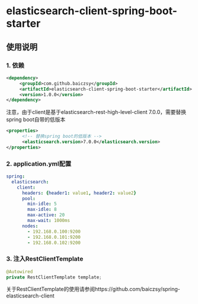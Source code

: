 # elasticsearch-client-spring-boot-starter
## 使用说明

### 1. 依赖

~~~xml
<dependency>
     <groupId>com.github.baiczsy</groupId>
     <artifactId>elasticsearch-client-spring-boot-starter</artifactId>
     <version>1.0.0</version>
</dependency>
~~~

注意，由于client是基于elasticsearch-rest-high-level-client 7.0.0，需要替换spring boot自带的低版本

~~~xml
<properties>
      <!-- 替换spring boot的低版本 -->
      <elasticsearch.version>7.0.0</elasticsearch.version>
</properties>
~~~

### 2. application.yml配置

~~~yml
spring:
  elasticsearch:
    client: 
      headers: {header1: value1, header2: value2}
      pool:
        min-idle: 5
        max-idle: 8
        max-active: 20
        max-wait: 1000ms 
      nodes:
        - 192.168.0.100:9200
        - 192.168.0.101:9200
        - 192.168.0.102:9200  
~~~

### 3. 注入RestClientTemplate

~~~java
@Autowired
private RestClientTemplate template;
~~~

关于RestClientTemplate的使用请参阅https://github.com/baiczsy/spring-elasticsearch-client
